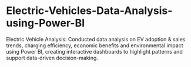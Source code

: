 # Electric-Vehicles-Data-Analysis-using-Power-BI
 Electric Vehicle Analysis: Conducted data analysis on EV adoption &amp; sales trends, charging efficiency, economic benefits and environmental impact using Power BI, creating interactive dashboards to highlight patterns and support data-driven decision-making.

